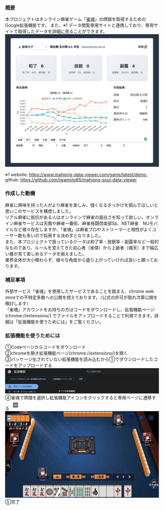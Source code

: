 ### 概要
本プロジェクトはオンライン麻雀ゲーム「[雀魂](https://mahjongsoul.com)」の牌譜を取得するためのGoogle拡張機能です。
また、※1 データ閲覧専用サイトと連携しており、専用サイトで取得したデータを詳細に見ることができます。
![data-viewer-image](https://github.com/iwamoto65/github-images/raw/main/mahjong-data-viewer-page.png)

※1 website: https://www.mahjong-data-viewer.com/game/latest/demo, github: https://github.com/iwamoto65/mahjong-soul-data-viewer

### 作成した動機
麻雀に興味を持った人がより麻雀を楽しみ、強くなるきっかけを掴んでほしいと思いこのサービスを構想しました。  
リアル麻雀に抵抗がある人はオンラインで麻雀の面白さを知って欲しい。オンライン麻雀サービスは天鳳や麻雀一番街、麻雀格闘倶楽部Sp、NET麻雀　MJモバイルなど様々存在しますが、「雀魂」は麻雀プロやストリーマーと相性がよくユーザー数も多いので採用する決め手となりました。  
また、本プロジェクトで扱っているデータは和了率・放銃率・副露率など一般的なものであり、ルールを覚えてきた初心者（雀傑）から上級者（魂天）まで幅広い層が見て楽しめるデータを揃えました。  
業界全体が大小関わらず、様々な角度から盛り上がっていければ良いと願っております。

### 補足事項
外部サービス「雀魂」を使用したサービスであることを踏まえ、chrome web storeでの不特定多数への公開を控えております。（公式の許可が取れ次第公開を検討します）  
「雀魂」アカウントをお持ちの方はコードをダウンロードし、拡張機能ページ(chrome://extensions/) でファイルをアップロードすることで利用できます。詳細は「拡張機能を使うためには」をご覧ください。

### 拡張機能を使うためには
①Codeページからコードをダウンロード  
②chromeを開き拡張機能ページ(chrome://extensions/)を開く  
③パッケージ化されていない拡張機能を読み込むから①でダウンロードしたコードをアップロードする  
![chrome-extension-page-image](https://github.com/iwamoto65/github-images/raw/main/chrome-extension-import-page.png)
④雀魂で牌譜を選択し拡張機能アイコンをクリックすると専用ページに遷移する
![data-viewer-icon](https://github.com/iwamoto65/github-images/raw/main/mahjong-data-viewer-extension-icon.png)
![mahjong-paifu-image](https://github.com/iwamoto65/github-images/raw/main/mahjong-soul-paifu.png)
⑤完了
